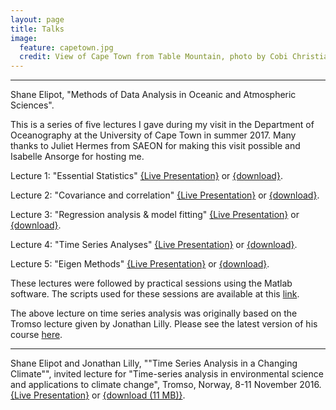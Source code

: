 ```yaml
---
layout: page
title: Talks
image:
  feature: capetown.jpg
  credit: View of Cape Town from Table Mountain, photo by Cobi Christiansen
---
```


---

Shane Elipot, "Methods of Data Analysis in Oceanic and Atmospheric Sciences".

This is a series of five lectures I gave during my visit in the Department of Oceanography at the University of Cape Town in summer 2017. Many thanks to Juliet Hermes from SAEON for making this visit possible and Isabelle Ansorge for hosting me.

Lecture 1: "Essential Statistics" [{Live Presentation}](lecture1/index.html) or [{download}](lecture1.pdf).

Lecture 2: "Covariance and correlation" [{Live Presentation}](lecture2/index.html) or [{download}](lecture2.pdf).

Lecture 3: "Regression analysis & model fitting" [{Live Presentation}](lecture3/index.html) or [{download}](lecture3.pdf).

Lecture 4: "Time Series Analyses" [{Live Presentation}](lecture4/index.html) or [{download}](lecture4.pdf).

Lecture 5: "Eigen Methods" [{Live Presentation}](lecture5/index.html) or [{download}](lecture5.pdf).

These lectures were followed by practical sessions using the Matlab software. The scripts used for these sessions are available at this [link](https://drive.google.com/open?id=0B5UwZFhQ8OhvWXFSY19YcGZMZEU).


The above lecture on time series analysis was originally based on the Tromso lecture given by Jonathan Lilly. Please see the latest version of his course [here](http://www.jmlilly.net/jmltalks.html).

---

Shane Elipot and Jonathan Lilly, ""Time Series Analysis in a Changing Climate"", invited lecture for "Time-series analysis in environmental science and applications to climate change", Tromso, Norway, 8-11 November 2016. [{Live Presentation}](tromso/index.html) or [{download (11 MB)}](tromso_elipot.pdf).
